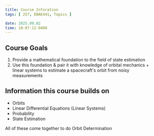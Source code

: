 ```yaml
---
title: Course Inforation
tags: [ 25f, ENAE441, Topics ]

date: 2025.09.02
time: 10:07:12-0400
---
```


## Course Goals

1. Provide a mathematical foundation to the field of state estimation
2. Use this foundation & pair it with knowledge of orbital mechanics + linear systems to estimate a spacecraft's orbit from noisy measurements

## Information this course builds on

- Orbits
- Linear Differential Equations (Linear Systems)
- Probability
- State Estimation

All of these come together to do Orbit Determination
